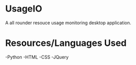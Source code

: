 # UsageIO

A all rounder resouce usage monitoring desktop application. 

# Resources/Languages Used

-Python
-HTML
-CSS
-JQuery
